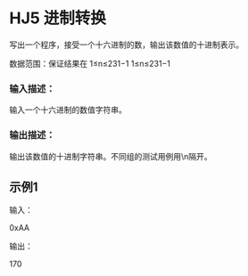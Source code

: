 # HJ5 进制转换

写出一个程序，接受一个十六进制的数，输出该数值的十进制表示。 

数据范围：保证结果在 1≤n≤231−1 1≤n≤231−1 

### 输入描述：

输入一个十六进制的数值字符串。

### 输出描述：

输出该数值的十进制字符串。不同组的测试用例用\n隔开。

## 示例1

输入：

0xAA

输出：

170